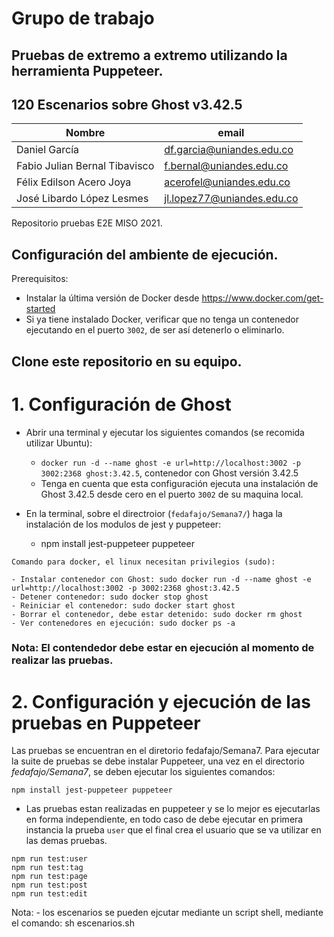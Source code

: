 # Grupo de trabajo

## Pruebas de extremo a extremo utilizando la herramienta Puppeteer.
## 120 Escenarios sobre Ghost v3.42.5

| Nombre                        | email                      |
| ----------------------------- | -------------------------- |
| Daniel García                 | df.garcia@uniandes.edu.co  |
| Fabio Julian Bernal Tibavisco | f.bernal@uniandes.edu.co   |
| Félix Edilson Acero Joya      | acerofel@uniandes.edu.co   |
| José Libardo López Lesmes     | jl.lopez77@uniandes.edu.co |

Repositorio pruebas E2E MISO 2021.

## Configuración del ambiente de ejecución.

Prerequisitos:

- Instalar la última versión de Docker desde https://www.docker.com/get-started
- Si ya tiene instalado Docker, verificar que no tenga un contenedor ejecutando en el puerto `3002`, de ser así detenerlo o eliminarlo.

## Clone este repositorio en su equipo.

# 1. Configuración de Ghost

- Abrir una terminal y ejecutar los siguientes comandos (se recomida utilizar Ubuntu):

  - `docker run -d --name ghost -e url=http://localhost:3002 -p 3002:2368 ghost:3.42.5`, contenedor con Ghost versión 3.42.5
  - Tenga en cuenta que esta configuración ejecuta una instalación de Ghost 3.42.5 desde cero en el puerto `3002` de su maquina local.


- En la terminal, sobre el directroior (`fedafajo/Semana7/`) haga la instalación de los modulos de jest y puppeteer:
    
    - npm install jest-puppeteer puppeteer

```
Comando para docker, el linux necesitan privilegios (sudo):

- Instalar contenedor con Ghost: sudo docker run -d --name ghost -e url=http://localhost:3002 -p 3002:2368 ghost:3.42.5
- Detener contenedor: sudo docker stop ghost
- Reiniciar el contenedor: sudo docker start ghost
- Borrar el contenedor, debe estar detenido: sudo docker rm ghost
- Ver contenedores en ejecución: sudo docker ps -a
```

### Nota: El contendedor debe estar en ejecución al momento de realizar las pruebas.

# 2. Configuración y ejecución de las pruebas en Puppeteer

Las pruebas se encuentran en el diretorio fedafajo/Semana7. Para ejecutar la suite de pruebas se debe instalar Puppeteer, una vez en el directorio *fedafajo/Semana7*, se deben ejecutar los siguientes comandos: 

```
npm install jest-puppeteer puppeteer
```

- Las pruebas estan realizadas en puppeteer y se lo mejor es ejecutarlas en forma independiente, en todo caso de debe ejecutar en primera instancia la prueba `user` que el final crea el usuario que se va utilizar en las demas pruebas.

```
npm run test:user
npm run test:tag
npm run test:page
npm run test:post
npm run test:edit

```
Nota: - los escenarios se pueden ejcutar mediante un script shell, mediante el comando: sh escenarios.sh
